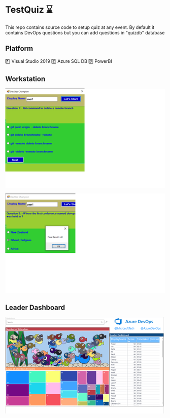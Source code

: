 # TestQuiz :hourglass:

This repo contains  source  code to setup quiz at any event. By default it contains DevOps questions but you can add questions in "quizdb" database

## Platform

:one: Visual Studio 2019
:two: Azure SQL DB
:three: PowerBI

## Workstation 

![Workstation0](/Images/2.png) 

![Workstation1](/Images/0.png)


## Leader Dashboard

![Report](/Images/1.png)